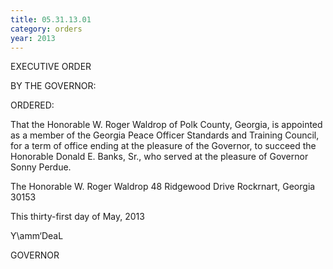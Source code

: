 ```yaml
---
title: 05.31.13.01
category: orders
year: 2013
---
```

 

EXECUTIVE ORDER

BY THE GOVERNOR:

ORDERED:

That the Honorable W. Roger Waldrop of Polk County, Georgia, is
appointed as a member of the Georgia Peace Officer Standards and
Training Council, for a term of office ending at the pleasure of the
Governor, to succeed the Honorable Donald E. Banks, Sr., who
served at the pleasure of Governor Sonny Perdue.

The Honorable W. Roger Waldrop
48 Ridgewood Drive
Rockrnart, Georgia 30153

This thirty-first day of May, 2013

Y\amm‘DeaL

GOVERNOR

